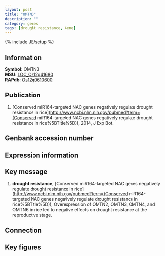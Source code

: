 ```yaml
---
layout: post
title: "OMTN3"
description: ""
category: genes
tags: [drought resistance, Gene]
---
```

{% include JB/setup %}

## Information
__Symbol__: OMTN3  
__MSU__: [LOC_Os12g41680](http://rice.plantbiology.msu.edu/cgi-bin/ORF_infopage.cgi?orf=LOC_Os12g41680)  
__RAPdb__: [Os12g0610600](http://rapdb.dna.affrc.go.jp/viewer/gbrowse_details/irgsp1?name=Os12g0610600)  

## Publication
1. [Conserved miR164-targeted NAC genes negatively regulate drought resistance in rice](http://www.ncbi.nlm.nih.gov/pubmed?term=(Conserved miR164-targeted NAC genes negatively regulate drought resistance in rice%5BTitle%5D)), 2014, J Exp Bot.

## Genbank accession number

## Expression information

## Key message
1. __drought resistance__, [Conserved miR164-targeted NAC genes negatively regulate drought resistance in rice](http://www.ncbi.nlm.nih.gov/pubmed?term=(Conserved miR164-targeted NAC genes negatively regulate drought resistance in rice%5BTitle%5D)), Overexpression of OMTN2, OMTN3, OMTN4, and OMTN6 in rice led to negative effects on drought resistance at the reproductive stage.

## Connection

## Key figures


